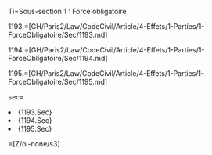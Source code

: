 Ti=Sous-section 1 : Force obligatoire

1193.=[GH/Paris2/Law/CodeCivil/Article/4-Effets/1-Parties/1-ForceObligatoire/Sec/1193.md]

1194.=[GH/Paris2/Law/CodeCivil/Article/4-Effets/1-Parties/1-ForceObligatoire/Sec/1194.md]

1195.=[GH/Paris2/Law/CodeCivil/Article/4-Effets/1-Parties/1-ForceObligatoire/Sec/1195.md]

sec=<ol-none><li>{1193.Sec}</li><li>{1194.Sec}</li><li>{1195.Sec}</li></ol>

=[Z/ol-none/s3]